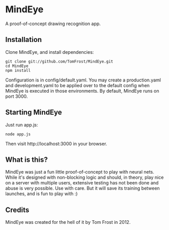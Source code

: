 # MindEye
A proof-of-concept drawing recognition app.

## Installation
Clone MindEye, and install dependencies:

	git clone git://github.com/TomFrost/MindEye.git
	cd MindEye
	npm install

Configuration is in config/default.yaml.  You may create a production.yaml and
development.yaml to be applied over to the default config when MindEye is
executed in those environments.  By default, MindEye runs on port 3000.

## Starting MindEye
Just run app.js:

	node app.js

Then visit http://localhost:3000 in your browser.

## What is this?
MindEye was just a fun little proof-of-concept to play with neural nets.  While
it's designed with non-blocking logic and should, in theory, play nice on a
server with multiple users, extensive testing has not been done and abuse is
very possible.  Use with care.  But it will save its training between launches,
and is fun to play with :)

## Credits
MindEye was created for the hell of it by Tom Frost in 2012.
